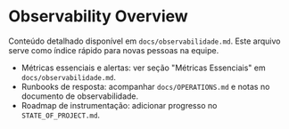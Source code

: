 # Observability Overview

Conteúdo detalhado disponível em `docs/observabilidade.md`. Este arquivo serve como índice rápido para novas pessoas na equipe.

- Métricas essenciais e alertas: ver seção "Métricas Essenciais" em `docs/observabilidade.md`.
- Runbooks de resposta: acompanhar `docs/OPERATIONS.md` e notas no documento de observabilidade.
- Roadmap de instrumentação: adicionar progresso no `STATE_OF_PROJECT.md`.
